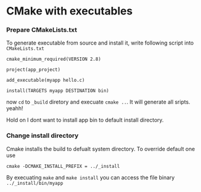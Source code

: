 # CMake with executables

### Prepare CMakeLists.txt

To generate executable from source and install it, write following script into `CMakeLists.txt`

```
cmake_minimum_required(VERSION 2.8)

project(app_project)

add_executable(myapp hello.c)

install(TARGETS myapp DESTINATION bin)

```

now `cd` to `_build` diretory and execuate `cmake ..`. It will generate all sripts.
yeahh!

Hold on I dont want to install app bin to default install directory.

### Change install directory

Cmake installs the build to defualt system directory. To override default one
use

```
cmake -DCMAKE_INSTALL_PREFIX = ../_install
```

By execuating `make` and `make install` you can access the file binary `../_install/bin/myapp`
